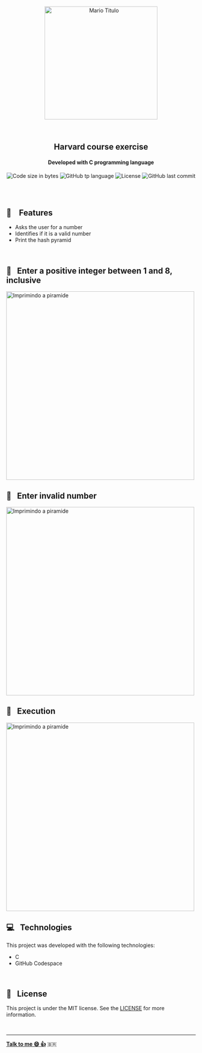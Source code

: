 <p align="center">
<br>
  <img  width="300px" alt="Mario Titulo" src="https://res.cloudinary.com/dxijjbby3/image/upload/v1665770439/Mario/5a3a8f62988e7214355dd1b4af0079e4_ar3g3r.png"/>
</p>
<br>
  <h2 align="center">
      Harvard course exercise
<br>
  </h2>
  <h4 align="center">Developed with C programming language</h4>
  <p align="center">
  <img alt="Code size in bytes" src="https://img.shields.io/github/languages/code-size/larissayasmim/mario-easy-c?color=red">
  <img alt="GitHub tp language" src="https://img.shields.io/github/languages/top/larissayasmim/mario-easy-c?color=white">
  <img alt="License" src="https://img.shields.io/badge/license-MIT-%2304D361?color=white">
  <img alt="GitHub last commit" src="https://img.shields.io/github/last-commit/larissayasmim/mario-easy-c?color=red">
</p>
<br>
<br>

## :gem: &nbsp;&nbsp; Features
- Asks the user for a number
- Identifies if it is a valid number
- Print the hash pyramid
<br>

## :bricks: &nbsp; Enter a positive integer between 1 and 8, inclusive
<img align="center" height="auto" width="500" alt="Imprimindo a piramide" src="https://res.cloudinary.com/dxijjbby3/image/upload/v1665706963/Mario/mario1c_rvnapo.png"/>
<br>

## :bricks: &nbsp; Enter invalid number
<img align="center" height="auto" width="500" alt="Imprimindo a piramide" src="https://res.cloudinary.com/dxijjbby3/image/upload/v1665707642/Mario/mario2c_vyfer1.png"/>
<br>

## :bricks: &nbsp; Execution
<img align="center" height="auto" width="500" alt="Imprimindo a piramide" src="https://res.cloudinary.com/dxijjbby3/image/upload/v1665709362/Mario/20221013_182743_1_online-video-cutter.com_1_f2ypor.gif"/>
<br>

## :computer:  &nbsp; Technologies
This project was developed with the following technologies:

- C
-  GitHub Codespace

<br>

## :page_with_curl: &nbsp; License
This project is under the MIT license. See the [LICENSE](https://github.com/larissayasmim/mario-easy-c/blob/main/LICENSE) for more information.

<br>

---

**[Talk to me :smile:&nbsp;:thumbsup:](https://www.linkedin.com/in/larissayasmimpa)** <span>&#x1f1e7;&#x1f1f7;</span>


